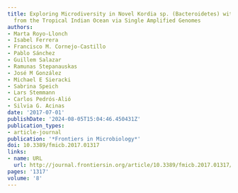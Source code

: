 ```yaml
---
title: Exploring Microdiversity in Novel Kordia sp. (Bacteroidetes) with Proteorhodopsin
  from the Tropical Indian Ocean via Single Amplified Genomes
authors:
- Marta Royo-Llonch
- Isabel Ferrera
- Francisco M. Cornejo-Castillo
- Pablo Sánchez
- Guillem Salazar
- Ramunas Stepanauskas
- José M González
- Michael E Sieracki
- Sabrina Speich
- Lars Stemmann
- Carlos Pedrós-Alió
- Silvia G. Acinas
date: '2017-07-01'
publishDate: '2024-08-05T15:04:46.450431Z'
publication_types:
- article-journal
publication: '*Frontiers in Microbiology*'
doi: 10.3389/fmicb.2017.01317
links:
- name: URL
  url: http://journal.frontiersin.org/article/10.3389/fmicb.2017.01317/full
pages: '1317'
volume: '8'
---
```

